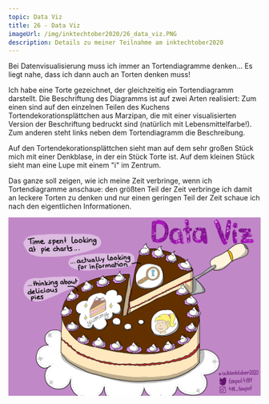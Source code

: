 ```yaml
---
topic: Data Viz
title: 26 - Data Viz
imageUrl: /img/inktechtober2020/26_data_viz.PNG
description: Details zu meiner Teilnahme am inktechtober2020
---
```


Bei Datenvisualisierung muss ich immer an Tortendiagramme denken... Es liegt nahe, dass ich dann auch an Torten denken muss!

Ich habe eine Torte gezeichnet, der gleichzeitig ein Tortendiagramm darstellt. Die Beschriftung des Diagramms ist auf zwei Arten realisiert:
Zum einen sind auf den einzelnen Teilen des Kuchens Tortendekorationsplättchen aus Marzipan, die mit einer visualisierten Version der Beschriftung bedruckt sind (natürlich mit Lebensmittelfarbe!).
Zum anderen steht links neben dem Tortendiagramm die Beschreibung.

Auf den Tortendekorationsplättchen sieht man auf dem sehr großen Stück mich mit einer Denkblase, in der ein Stück Torte ist. Auf dem kleinen Stück sieht man eine Lupe mit einem "i" im Zentrum.

Das ganze soll zeigen, wie ich meine Zeit verbringe, wenn ich Tortendiagramme anschaue: den größten Teil der Zeit verbringe ich damit an leckere Torten zu denken und nur einen geringen Teil der Zeit schaue ich nach den eigentlichen Informationen.

![26 Data Viz](/img/inktechtober2020/26_data_viz.PNG)
